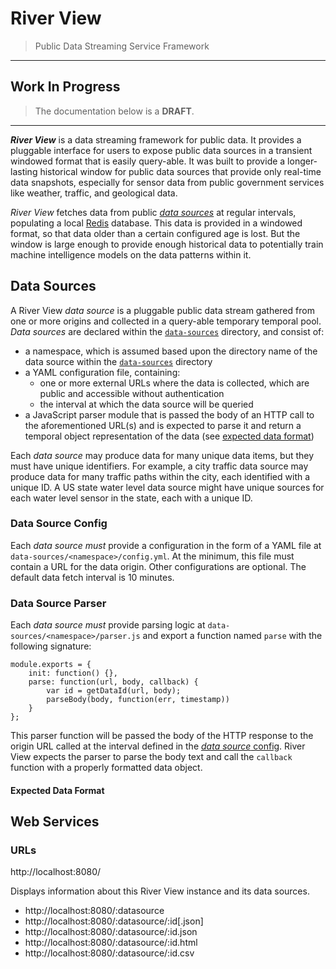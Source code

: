 # River View

> Public Data Streaming Service Framework

* * *

## Work In Progress

> The documentation below is a **DRAFT**.

* * *

_**River View**_ is a data streaming framework for public data. It provides a pluggable interface for users to expose public data sources in a transient windowed format that is easily query-able. It was built to provide a longer-lasting historical window for public data sources that provide only real-time data snapshots, especially for sensor data from public government services like weather, traffic, and geological data.

_River View_ fetches data from public [_data sources_](#data-sources) at regular intervals, populating a local [Redis](http://redis.io) database. This data is provided in a windowed format, so that data older than a certain configured age is lost. But the window is large enough to provide enough historical data to potentially train machine intelligence models on the data patterns within it.

## Data Sources

A River View _data source_ is a pluggable public data stream gathered from one or more origins and collected in a query-able temporary temporal pool. _Data sources_ are declared within the [`data-sources`](data-sources) directory, and consist of:

- a namespace, which is assumed based upon the directory name of the data source within the [`data-sources`](data-sources) directory
- a YAML configuration file, containing:
  - one or more external URLs where the data is collected, which are public and accessible without authentication
  - the interval at which the data source will be queried
- a JavaScript parser module that is passed the body of an HTTP call to the aforementioned URL(s) and is expected to parse it and return a temporal object representation of the data (see [expected data format](#expected-data-format))

Each _data source_ may produce data for many unique data items, but they must have unique identifiers. For example, a city traffic data source may produce data for many traffic paths within the city, each identified with a unique ID. A US state water level data source might have unique sources for each water level sensor in the state, each with a unique ID.

### Data Source Config

Each _data source_ *must* provide a configuration in the form of a YAML file at `data-sources/<namespace>/config.yml`. At the minimum, this file must contain a URL for the data origin. Other configurations are optional. The default data fetch interval is 10 minutes.

### Data Source Parser

Each _data source_ *must* provide parsing logic at `data-sources/<namespace>/parser.js` and export a function named `parse` with the following signature:

```
module.exports = {
    init: function() {},
    parse: function(url, body, callback) {
        var id = getDataId(url, body);
        parseBody(body, function(err, timestamp))
    }
};
```

This parser function will be passed the body of the HTTP response to the origin URL called at the interval defined in the [_data source_ config](#data-source-config). River View expects the parser to parse the body text and call the `callback` function with a properly formatted data object.

#### Expected Data Format

## Web Services

### URLs

http://localhost:8080/

Displays information about this River View instance and its data sources.

- http://localhost:8080/:datasource
- http://localhost:8080/:datasource/:id[.json]
- http://localhost:8080/:datasource/:id.json
- http://localhost:8080/:datasource/:id.html
- http://localhost:8080/:datasource/:id.csv

##